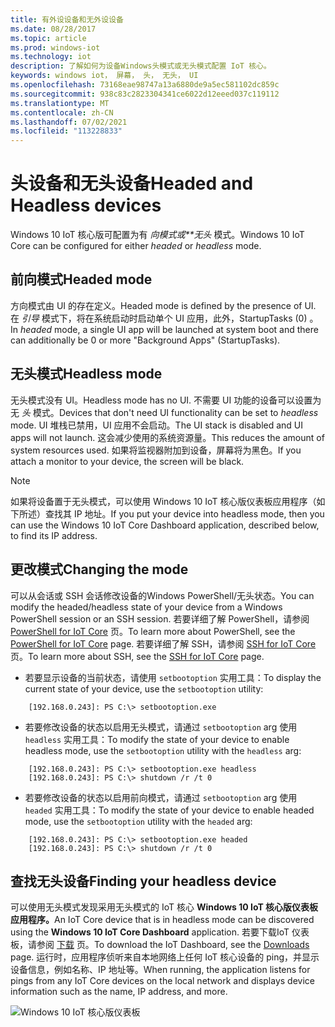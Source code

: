 ```yaml
---
title: 有外设设备和无外设设备
ms.date: 08/28/2017
ms.topic: article
ms.prod: windows-iot
ms.technology: iot
description: 了解如何为设备Windows头模式或无头模式配置 IoT 核心。
keywords: windows iot， 屏幕， 头， 无头， UI
ms.openlocfilehash: 73168eae98747a13a6880de9a5ec581102dc859c
ms.sourcegitcommit: 938c83c2823304341ce6022d12eeed037c119112
ms.translationtype: MT
ms.contentlocale: zh-CN
ms.lasthandoff: 07/02/2021
ms.locfileid: "113228833"
---
```

# <a name="headed-and-headless-devices"></a><span data-ttu-id="d8e04-104">头设备和无头设备</span><span class="sxs-lookup"><span data-stu-id="d8e04-104">Headed and Headless devices</span></span>

<span data-ttu-id="d8e04-105">Windows 10 IoT 核心版可配置为有 *向模式或\*\*无头* 模式。</span><span class="sxs-lookup"><span data-stu-id="d8e04-105">Windows 10 IoT Core can be configured for either *headed* or *headless* mode.</span></span> 

## <a name="headed-mode"></a><span data-ttu-id="d8e04-106">前向模式</span><span class="sxs-lookup"><span data-stu-id="d8e04-106">Headed mode</span></span>
<span data-ttu-id="d8e04-107">方向模式由 UI 的存在定义。</span><span class="sxs-lookup"><span data-stu-id="d8e04-107">Headed mode is defined by the presence of UI.</span></span> <span data-ttu-id="d8e04-108">在 *引导* 模式下，将在系统启动时启动单个 UI 应用，此外，StartupTasks (0) 。</span><span class="sxs-lookup"><span data-stu-id="d8e04-108">In *headed* mode, a single UI app will be launched at system boot and there can additionally be 0 or more "Background Apps" (StartupTasks).</span></span> 

## <a name="headless-mode"></a><span data-ttu-id="d8e04-109">无头模式</span><span class="sxs-lookup"><span data-stu-id="d8e04-109">Headless mode</span></span>
<span data-ttu-id="d8e04-110">无头模式没有 UI。</span><span class="sxs-lookup"><span data-stu-id="d8e04-110">Headless mode has no UI.</span></span>  <span data-ttu-id="d8e04-111">不需要 UI 功能的设备可以设置为无 *头* 模式。</span><span class="sxs-lookup"><span data-stu-id="d8e04-111">Devices that don't need UI functionality can be set to *headless* mode.</span></span> <span data-ttu-id="d8e04-112">UI 堆栈已禁用，UI 应用不会启动。</span><span class="sxs-lookup"><span data-stu-id="d8e04-112">The UI stack is disabled and UI apps will not launch.</span></span> <span data-ttu-id="d8e04-113">这会减少使用的系统资源量。</span><span class="sxs-lookup"><span data-stu-id="d8e04-113">This reduces the amount of system resources used.</span></span> <span data-ttu-id="d8e04-114">如果将监视器附加到设备，屏幕将为黑色。</span><span class="sxs-lookup"><span data-stu-id="d8e04-114">If you attach a monitor to your device, the screen will be black.</span></span>

> [!NOTE]
> <span data-ttu-id="d8e04-115">如果将设备置于无头模式，可以使用 Windows 10 IoT 核心版仪表板应用程序（如下所述）查找其 IP 地址。</span><span class="sxs-lookup"><span data-stu-id="d8e04-115">If you put your device into headless mode, then you can use the Windows 10 IoT Core Dashboard application, described below, to find its IP address.</span></span>

## <a name="changing-the-mode"></a><span data-ttu-id="d8e04-116">更改模式</span><span class="sxs-lookup"><span data-stu-id="d8e04-116">Changing the mode</span></span>
<span data-ttu-id="d8e04-117">可以从会话或 SSH 会话修改设备的Windows PowerShell/无头状态。</span><span class="sxs-lookup"><span data-stu-id="d8e04-117">You can modify the headed/headless state of your device from a Windows PowerShell session or an SSH session.</span></span> <span data-ttu-id="d8e04-118">若要详细了解 PowerShell，请参阅 [PowerShell for IoT Core](../connect-your-device/PowerShell.md) 页。</span><span class="sxs-lookup"><span data-stu-id="d8e04-118">To learn more about PowerShell, see the [PowerShell for IoT Core](../connect-your-device/PowerShell.md) page.</span></span> <span data-ttu-id="d8e04-119">若要详细了解 SSH，请参阅 [SSH for IoT Core](../connect-your-device/SSH.md) 页。</span><span class="sxs-lookup"><span data-stu-id="d8e04-119">To learn more about SSH, see the [SSH for IoT Core](../connect-your-device/SSH.md) page.</span></span>

* <span data-ttu-id="d8e04-120">若要显示设备的当前状态，请使用 `setbootoption` 实用工具：</span><span class="sxs-lookup"><span data-stu-id="d8e04-120">To display the current state of your device, use the `setbootoption` utility:</span></span>

~~~
    [192.168.0.243]: PS C:\> setbootoption.exe
~~~

* <span data-ttu-id="d8e04-121">若要修改设备的状态以启用无头模式，请通过 `setbootoption` arg 使用 `headless` 实用工具：</span><span class="sxs-lookup"><span data-stu-id="d8e04-121">To modify the state of your device to enable headless mode, use the `setbootoption` utility with the `headless` arg:</span></span>

~~~
    [192.168.0.243]: PS C:\> setbootoption.exe headless
    [192.168.0.243]: PS C:\> shutdown /r /t 0
~~~

* <span data-ttu-id="d8e04-122">若要修改设备的状态以启用前向模式，请通过 `setbootoption` arg 使用 `headed` 实用工具：</span><span class="sxs-lookup"><span data-stu-id="d8e04-122">To modify the state of your device to enable headed mode, use the `setbootoption` utility with the `headed` arg:</span></span>

~~~
    [192.168.0.243]: PS C:\> setbootoption.exe headed
    [192.168.0.243]: PS C:\> shutdown /r /t 0
~~~

## <a name="finding-your-headless-device"></a><span data-ttu-id="d8e04-123">查找无头设备</span><span class="sxs-lookup"><span data-stu-id="d8e04-123">Finding your headless device</span></span>

<span data-ttu-id="d8e04-124">可以使用无头模式发现采用无头模式的 IoT 核心 **Windows 10 IoT 核心版仪表板应用程序。**</span><span class="sxs-lookup"><span data-stu-id="d8e04-124">An IoT Core device that is in headless mode can be discovered using the **Windows 10 IoT Core Dashboard** application.</span></span>  <span data-ttu-id="d8e04-125">若要下载IoT 仪表板，请参阅 [下载](https://go.microsoft.com/fwlink/?LinkID=708576) 页。</span><span class="sxs-lookup"><span data-stu-id="d8e04-125">To download the IoT Dashboard, see the [Downloads](https://go.microsoft.com/fwlink/?LinkID=708576) page.</span></span>
<span data-ttu-id="d8e04-126">运行时，应用程序侦听来自本地网络上任何 IoT 核心设备的 ping，并显示设备信息，例如名称、IP 地址等。</span><span class="sxs-lookup"><span data-stu-id="d8e04-126">When running, the application listens for pings from any IoT Core devices on the local network and displays device information such as the name, IP address, and more.</span></span>

![Windows 10 IoT 核心版仪表板](../media/HeadlessMode/selectDevice.png)
